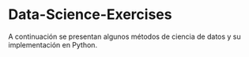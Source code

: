 # Data-Science-Exercises
 
 A continuación se presentan algunos métodos de ciencia de datos y su implementación en Python.

